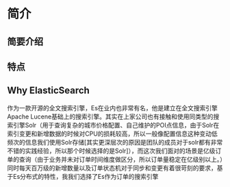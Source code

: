 # 简介

## 简要介绍

## 特点

## Why ElasticSearch

作为一款开源的全文搜索引擎，Es在业内也非常有名，他是建立在全文搜索引擎 Apache Lucene基础上的搜索引擎。其实在上家公司也有接触和使用同类型的搜索引擎Solr（用于查询复杂的城市价格配置、自己维护的POI点信息，由于Solr在索引变更和新增数据的时候对CPU的损耗较高，所以一般像配置信息这种变动低频次的信息我们使用Solr存储[其实更深层次的原因是团队的成员对于solr都有非常不错的实践经验，所以那个时候选择的是Solr]），而这次我们面对的场景是亿级订单的查询（由于业务并未对订单时间维度做区分，所以订单量稳定在亿级别以上。）同时每天百万级的新增数量以及订单状态机对于同步和变更有着很苛刻的要求，基于Es分布式的特性，我我们选择了Es作为订单的搜索引擎